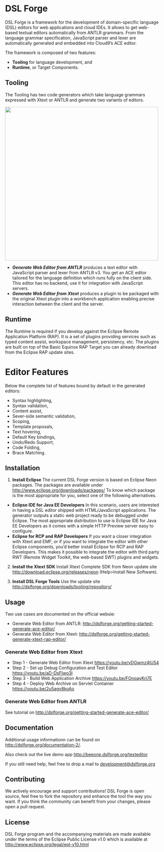 # DSL Forge

DSL Forge is a framework for the development of domain-specific language (DSL) editors for web applications and cloud IDEs. 
It allows to get web-based textual editors automatically from ANTLR grammars. From the language grammar specification, JavaScript parser and lexer are automatically generated and embedded into Cloud9’s ACE editor.

The framework is composed of two features:
- **Tooling** for language development, and
- **Runtime**, or Target Components.

## Tooling
The Tooling has two code generators which take language grammars expressed with Xtext or ANTLR and generate two variants of editors. 

<a href="url"><img src="http://dslforge.org/wp-content/uploads/2016/01/dslforge-tooling-xtext-generator.png" align="middle" width="500" ></a>

- _**Generate Web Editor from ANTLR**_ produces a text editor with JavaScript parser and lexer from ANTLR v3. You get an ACE editor tailored for the language definition which runs fully on the client side. This editor has no backend, use it for integration with JavaScript servers.
- _**Generate Web Editor from Xtext**_ produces a plugin to be packaged with the original Xtext plugin into a workbench application enabling precise interaction between the client and the server.

## Runtime
The Runtime is required if you develop against the Eclipse Remote Application Platform (RAP). It is a set of plugins providing services such as typed content assist, workspace management, persistency, etc. The plugins are built on top of the Basic Equinox RAP Target you can already download from the Eclipse RAP update sites.

# Editor Features
Below the complete list of features bound by default in the generated editors:
- Syntax highlighting,
- Syntax validation,
- Content assist,
- Sever-side semantic validation,
- Scoping,
- Template proposals,
- Text hovering,
- Default Key bindings,
- Undo/Redo Support,
- Code Folding, 
- Brace Matching.

## Installation

1. **Install Eclipse**
The current DSL Forge version is based on Eclipse Neon packages. The packages are available under http://www.eclipse.org/downloads/packages/
To know which package is the most appropriate for you, select one of the following alternatives.
 - **Eclipse IDE for Java EE Developers**
In this scenario, users are interested in having a DSL editor shipped with HTML/JavaScript applications. The generator outputs a static web project ready to be debugged under Eclipse. The most appropriate distribution to use is Eclipse IDE for Java EE Developers as it comes with a simple HTTP Preview server easy to configure.
 - **Eclipse for RCP and RAP Developers**
If you want a closer integration with Xtext and EMF, or if you want to integrate the editor with other Eclipse components, you’d better install Eclipse for RCP and RAP Developers. This makes it possible to integrate the editor with third party RWT (Remote Widget Toolkit, the web-based SWT) plugins and widgets.

2. **Install the Xtext SDK**
Install Xtext Complete SDK from Neon update site http://download.eclipse.org/releases/neon (Help>Install New Software).

3. **Install DSL Forge Tools**
Use the update site http://dslforge.org/downloads/tooling/repository/

## Usage

Two use cases are documented on the official websie:
- Generate Web Editor from ANTLR: http://dslforge.org/getting-started-generate-ace-editor/
- Generate Web Editor from Xtext: http://dslforge.org/getting-started-generate-xtext-rap-editor/

### Generate Web Editor from Xtext
- Step 1 - Generate Web Editor from Xtext https://youtu.be/vDGwmz4lU54
- Step 2 - Set up Debug Configuration and Test Editor  https://youtu.be/aD-DsFIwo3I
- Step 3 - Build Web Application Archive  https://youtu.be/FOnoayKri7E
- Step 4 - Deploy Web Archive on Servlet Container  https://youtu.be/2u5agv8koAo

### Generate Web Editor from ANTLR
See tutorial on http://dslforge.org/getting-started-generate-ace-editor/

## Documentation

Additional usage informationn can be found on http://dslforge.org/documentation-2/.

Also check out the live demo app http://beeone.dslforge.org/texteditor

If you still need help, feel free to drop a mail to development@dslforge.org

## Contributing

We actively encourage and support contributions! DSL Forge is open source, feel free to fork the repository and enhance the tool the way you want. If you think the community can benefit from your changes, please open a pull request. 

## License

DSL Forge program and the accompanying materials are made available under the terms of the Eclipse Public License v1.0 which is available at http://www.eclipse.org/legal/epl-v10.html
